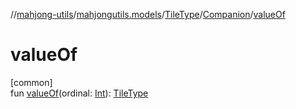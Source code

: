 //[mahjong-utils](../../../../index.md)/[mahjongutils.models](../../index.md)/[TileType](../index.md)/[Companion](index.md)/[valueOf](value-of.md)

# valueOf

[common]\
fun [valueOf](value-of.md)(ordinal: [Int](https://kotlinlang.org/api/latest/jvm/stdlib/kotlin/-int/index.html)): [TileType](../index.md)
